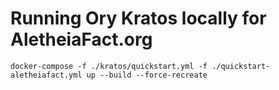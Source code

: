 # Running Ory Kratos locally for AletheiaFact.org


```
docker-compose -f ./kratos/quickstart.yml -f ./quickstart-aletheiafact.yml up --build --force-recreate
```
